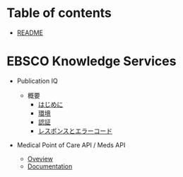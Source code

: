 # Table of contents

* [README](README.md)

# EBSCO Knowledge Services

* Publication IQ
  * 概要
    * [はじめに](ebsco-knowledge-services/apireference/PublicationIQ/Overview/Introduction.md)
    * [環境](ebsco-knowledge-services/apireference/PublicationIQ/Overview/Environment.md)
    * [認証](ebsco-knowledge-services/apireference/PublicationIQ/Overview/Authentication.md)
    * [レスポンスとエラーコード](ebsco-knowledge-services/apireference/PublicationIQ/Overview/ResponseError.md)

* Medical Point of Care API / Meds API
  * [Oveview](MedicalPointofCareAPI/MedsAPI\_DynaMed/MedsAPI\_DynaMed\_Overview.md)
  * [Documentation](MedicalPointofCareAPI/MedsAPI\_DynaMed/MedsAPI\_DynaMed\_Documentation.md)
